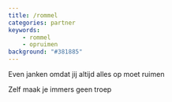 ```yaml
---
title: /rommel
categories: partner
keywords:
    - rommel
    - opruimen
background: "#381885"
---
```


Even janken omdat jij altijd alles op moet ruimen

Zelf maak je immers geen troep